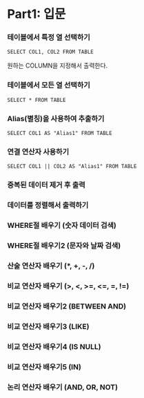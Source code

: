 # Part1: 입문
### 테이블에서 특정 열 선택하기
`SELECT COL1, COL2 FROM TABLE`

원하는 COLUMN을 지정해서 출력한다.
### 테이블에서 모든 열 선택하기
`SELECT * FROM TABLE`

### Alias(별칭)을 사용하여 추출하기
`SELECT COL1 AS "Alias1" FROM TABLE`
### 연결 연산자 사용하기
`SELECT COL1 || COL2 AS "Alias1" FROM TABLE`
### 중복된 데이터 제거 후 출력

### 데이터를 정렬해서 출력하기

### WHERE절 배우기 (숫자 데이터 검색)

### WHERE절 배우기2 (문자와 날짜 검색)

### 산술 연산자 배우기 (*, +, -, /)

### 비교 연산자 배우기 (>, <, >=, <=, =, !=)

### 비교 연산자 배우기2 (BETWEEN AND)

### 비교 연산자 배우기3 (LIKE)

### 비교 연산자 배우기4 (IS NULL)

### 비교 연산자 배우기5 (IN)

### 논리 연산자 배우기 (AND, OR, NOT)

